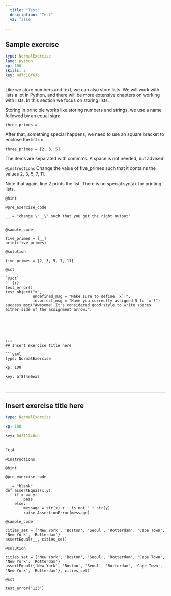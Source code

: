 ```yaml
---
  title: "Test"
  description: "Test"
  v2: false

---
```

## Sample exercise

```yaml
type: NormalExercise
lang: python
xp: 100
skills: 2
key: 4dfc16f67b



```

Like we store numbers and text, we can also store lists. We will work with lists a lot in Python, and there will be more extensive chapters on working with lists. In this section we focus on storing lists.

Storing in principle works like storing numbers and strings, we use a name followed by an equal sign:

`three_primes = `

After that, something special happens, we need to use an square bracket to enclose the list in:

`three_primes = [2, 3, 5]`

The items are separated with comma's. A space is not needed, but advised!


`@instructions`
Change the value of five_primes such that it contains the values 2, 3, 5, 7, 11.

Note that again, line 2 prints the list. There is no special syntax for printing lists.

`@hint`


`@pre_exercise_code`
```{python}
__ = "change \"__\" such that you get the right output"


```
`@sample_code`
```{python}
five_primes = [__] 
print(five_primes)
```
`@solution`
```{python}
five_primes = [2, 3, 5, 7, 11] 
```
`@sct`
```{python}
`@sct`
```{r}
test_error()
test_object("x",
            undefined_msg = "Make sure to define `x`!",
            incorrect_msg = "Have you correctly assigned 5 to `x`!")
success_msg("Awesome! It's considered good style to write spaces either side of the assignment arrow.")
```
```





---
## Insert exercise title here

```yaml
type: NormalExercise

xp: 100

key: bf8f4e6ea3



```














---
## Insert exercise title here

```yaml
type: NormalExercise

xp: 100

key: 0d2117c6cb



```

Test

`@instructions`


`@hint`


`@pre_exercise_code`
```{python}
__ = "blank"
def assertEqual(x,y):
    if x == y:
        pass
    else:
        message = str(x) + ' is not ' + str(y)
        raise AssertionError(message)  
```
`@sample_code`
```{python}
cities_set = {'New York', 'Boston', 'Seoul', 'Rotterdam', 'Cape Town', 'New York', 'Rotterdam'}
assertEqual(__, cities_set)
```
`@solution`
```{python}
cities_set = {'New York', 'Boston', 'Seoul', 'Rotterdam', 'Cape Town', 'New York', 'Rotterdam'}
assertEqual({'New York', 'Boston', 'Seoul', 'Rotterdam', 'Cape Town', 'New York', 'Rotterdam'}, cities_set)

```
`@sct`
```{python}
test_error('123')
```



